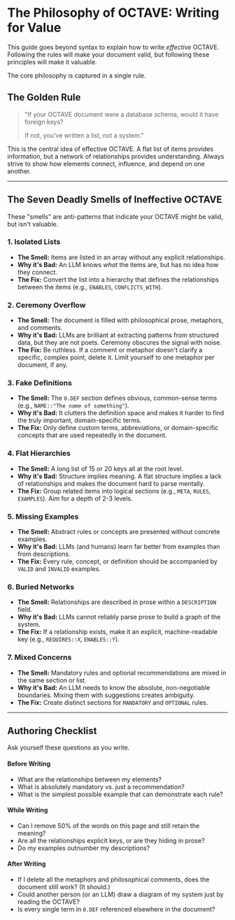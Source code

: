# The Philosophy of OCTAVE: Writing for Value

This guide goes beyond syntax to explain how to write *effective* OCTAVE. Following the rules will make your document valid, but following these principles will make it valuable.

The core philosophy is captured in a single rule.

## The Golden Rule

> "If your OCTAVE document were a database schema, would it have foreign keys?
>
> If not, you've written a list, not a system."

This is the central idea of effective OCTAVE. A flat list of items provides information, but a network of relationships provides understanding. Always strive to show how elements connect, influence, and depend on one another.

---

## The Seven Deadly Smells of Ineffective OCTAVE

These "smells" are anti-patterns that indicate your OCTAVE might be valid, but isn't valuable.

### 1. Isolated Lists
- **The Smell:** Items are listed in an array without any explicit relationships.
- **Why it's Bad:** An LLM knows *what* the items are, but has no idea how they connect.
- **The Fix:** Convert the list into a hierarchy that defines the relationships between the items (e.g., `ENABLES`, `CONFLICTS_WITH`).

### 2. Ceremony Overflow
- **The Smell:** The document is filled with philosophical prose, metaphors, and comments.
- **Why it's Bad:** LLMs are brilliant at extracting patterns from structured data, but they are not poets. Ceremony obscures the signal with noise.
- **The Fix:** Be ruthless. If a comment or metaphor doesn't clarify a specific, complex point, delete it. Limit yourself to one metaphor per document, if any.

### 3. Fake Definitions
- **The Smell:** The `0.DEF` section defines obvious, common-sense terms (e.g., `NAME::"The name of something"`).
- **Why it's Bad:** It clutters the definition space and makes it harder to find the truly important, domain-specific terms.
- **The Fix:** Only define custom terms, abbreviations, or domain-specific concepts that are used repeatedly in the document.

### 4. Flat Hierarchies
- **The Smell:** A long list of 15 or 20 keys all at the root level.
- **Why it's Bad:** Structure implies meaning. A flat structure implies a lack of relationships and makes the document hard to parse mentally.
- **The Fix:** Group related items into logical sections (e.g., `META`, `RULES`, `EXAMPLES`). Aim for a depth of 2-3 levels.

### 5. Missing Examples
- **The Smell:** Abstract rules or concepts are presented without concrete examples.
- **Why it's Bad:** LLMs (and humans) learn far better from examples than from descriptions.
- **The Fix:** Every rule, concept, or definition should be accompanied by `VALID` and `INVALID` examples.

### 6. Buried Networks
- **The Smell:** Relationships are described in prose within a `DESCRIPTION` field.
- **Why it's Bad:** LLMs cannot reliably parse prose to build a graph of the system.
- **The Fix:** If a relationship exists, make it an explicit, machine-readable key (e.g., `REQUIRES::X`, `ENABLES::Y`).

### 7. Mixed Concerns
- **The Smell:** Mandatory rules and optional recommendations are mixed in the same section or list.
- **Why it's Bad:** An LLM needs to know the absolute, non-negotiable boundaries. Mixing them with suggestions creates ambiguity.
- **The Fix:** Create distinct sections for `MANDATORY` and `OPTIONAL` rules.

---

## Authoring Checklist

Ask yourself these questions as you write.

#### Before Writing
- What are the relationships between my elements?
- What is absolutely mandatory vs. just a recommendation?
- What is the simplest possible example that can demonstrate each rule?

#### While Writing
- Can I remove 50% of the words on this page and still retain the meaning?
- Are all the relationships explicit keys, or are they hiding in prose?
- Do my examples outnumber my descriptions?

#### After Writing
- If I delete all the metaphors and philosophical comments, does the document still work? (It should.)
- Could another person (or an LLM) draw a diagram of my system just by reading the OCTAVE?
- Is every single term in `0.DEF` referenced elsewhere in the document?

